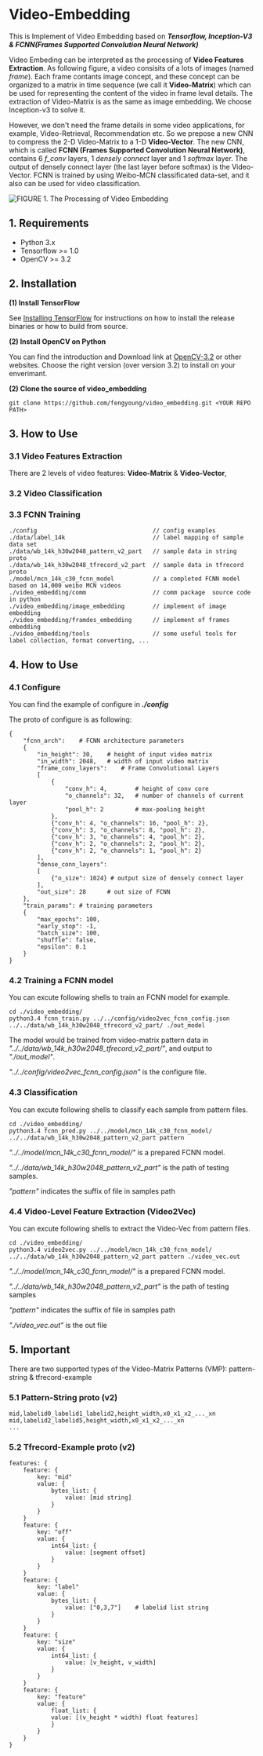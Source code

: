 # Video-Embedding

This is Implement of Video Embedding based on ***Tensorflow, Inception-V3 & FCNN(Frames Supported Convolution Neural Network)*** 

Video Embeding can be interpreted as the processing of **Video Features Extraction**. As following figure, a video consisits of a lots of images (named *frame*). Each frame contants image concept, and these concept can be organized to a matrix in time sequence (we call it **Video-Matrix**) which can be used for representing the content of the video in frame leval details. The extraction of Video-Matrix is as the same as image embedding. We choose Inception-v3 to solve it.

However, we don't need the frame details in some video applications, for example, Video-Retrieval, Recommendation etc. So we prepose a new CNN to compress the 2-D Video-Matrix to a 1-D **Video-Vector**. The new CNN, which is called **FCNN (Frames Supported Convolution Neural Network)**, contains 6 *f_conv* layers, 1 *densely connect* layer and 1 *softmax* layer. The output of densely connect layer (the last layer before softmax) is the Video-Vector. FCNN is trained by using Weibo-MCN classificated data-set, and it also can be used for video classification.

![FIGURE 1. The Processing of Video Embedding](https://raw.githubusercontent.com/fengyoung/video_embedding/master/pic/video_embedding_01.jpeg)

## 1. Requirements

- Python 3.x
- Tensorflow >= 1.0
- OpenCV >= 3.2

## 2. Installation

**(1) Install TensorFlow**

See [Installing TensorFlow](https://www.tensorflow.org/install/) for instructions on how to install the release binaries or how to build from source.

**(2) Install OpenCV on Python**

You can find the introduction and Download link at [OpenCV-3.2](http://opencv.org/opencv-3-2.html) or other websites. Choose the right version (over version 3.2) to install on your enverimant. 

**(2) Clone the source of video_embedding**

```
git clone https://github.com/fengyoung/video_embedding.git <YOUR REPO PATH>
```

## 3. How to Use

### 3.1 Video Features Extraction
There are 2 levels of video features: **Video-Matrix** & **Video-Vector**,  

### 3.2 Video Classification

### 3.3 FCNN Training









```
./config	                       		 // config examples
./data/label_14k                         // label mapping of sample data set
./data/wb_14k_h30w2048_pattern_v2_part   // sample data in string proto
./data/wb_14k_h30w2048_tfrecord_v2_part  // sample data in tfrecord proto
./model/mcn_14k_c30_fcnn_model           // a completed FCNN model based on 14,000 weibo MCN videos
./video_embedding/comm                   // comm package  source code in python 
./video_embedding/image_embedding		 // implement of image embedding
./video_embedding/framdes_embedding		 // implement of frames embedding
./video_embedding/tools                  // some useful tools for label collection, format converting, ...
```

## 4. How to Use

### 4.1 Configure

You can find the example of configure in ***./config***

The proto of configure is as following: 

```
{
	"fcnn_arch":	# FCNN architecture parameters 
	{
		"in_height": 30,	# height of input video matrix  
		"in_width": 2048,	# width of input video matrix  
		"frame_conv_layers":	# Frame Convolutional Layers 
		[
			{ 
				"conv_h": 4,		# height of conv core 
				"o_channels": 32,	# number of channels of current layer
				"pool_h": 2			# max-pooling height
			},
			{"conv_h": 4, "o_channels": 16, "pool_h": 2},
			{"conv_h": 3, "o_channels": 8, "pool_h": 2},
			{"conv_h": 3, "o_channels": 4, "pool_h": 2},
			{"conv_h": 2, "o_channels": 2, "pool_h": 2},
			{"conv_h": 2, "o_channels": 1, "pool_h": 2}
		],
		"dense_conn_layers":
		[
			{"o_size": 1024} # output size of densely connect layer
		],
		"out_size": 28		# out size of FCNN
	},
	"train_params":	# training parameters
	{
		"max_epochs": 100, 
		"early_stop": -1,
		"batch_size": 100,
		"shuffle": false,
		"epsilon": 0.1 
	}
}
```


### 4.2 Training a FCNN model

You can excute following shells to train an FCNN model for example. 

```
cd ./video_embedding/
python3.4 fcnn_train.py ../../config/video2vec_fcnn_config.json ../../data/wb_14k_h30w2048_tfrecord_v2_part/ ./out_model 
```

The model would be trained from video-matrix pattern data in *"../../data/wb_14k_h30w2048_tfrecord_v2_part/"*, and output to *"./out_model"*.

*"../../config/video2vec_fcnn_config.json"* is the configure file. 



### 4.3 Classification

You can excute following shells to classify each sample from pattern files. 

```
cd ./video_embedding/
python3.4 fcnn_pred.py ../../model/mcn_14k_c30_fcnn_model/ ../../data/wb_14k_h30w2048_pattern_v2_part pattern
```

*"../../model/mcn_14k_c30_fcnn_model/"* is a prepared FCNN model. 

*"../../data/wb_14k_h30w2048_pattern_v2_part"* is the path of testing samples. 

*"pattern"* indicates the suffix of file in samples path


### 4.4 Video-Level Feature Extraction (Video2Vec)

You can excute following shells to extract the Video-Vec from pattern files. 

```
cd ./video_embedding/
python3.4 video2vec.py ../../model/mcn_14k_c30_fcnn_model/ ../../data/wb_14k_h30w2048_pattern_v2_part pattern ./video_vec.out
```

*"../../model/mcn_14k_c30_fcnn_model/"* is a prepared FCNN model. 

*"../../data/wb_14k_h30w2048_pattern_v2_part"* is the path of testing samples

*"pattern"* indicates the suffix of file in samples path

*"./video_vec.out"* is the out file 


## 5. Important

There are two supported types of the Video-Matrix Patterns (VMP): pattern-string & tfrecord-example 

### 5.1 Pattern-String proto (v2)

```
mid,labelid0_labelid1_labelid2,height_width,x0_x1_x2_..._xn
mid,labelid2_labelid5,height_width,x0_x1_x2_..._xn
...
```

### 5.2 Tfrecord-Example proto (v2)


```
features: {
	feature: {
		key: "mid"
		value: {
			bytes_list: {
				value: [mid string]
			}
		}
	}
	feature: {
		key: "off"
		value: {
			int64_list: {
				value: [segment offset] 
			}
		}
	}
	feature: {
		key: "label"
		value: {
			bytes_list: {
				value: ["0,3,7"]    # labelid list string 
			}
		}
	}
	feature: {
		key: "size"
		value: {
			int64_list: {
				value: [v_height, v_width]
			}
		}
	}
	feature: {
		key: "feature"
		value: {
			float_list: {
			value: [(v_height * width) float features]
			}
		}
	}
}
```

